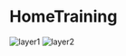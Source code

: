 # HomeTraining
![layer1](https://user-images.githubusercontent.com/79246447/188307245-ce76a7e0-552e-4311-83ef-fea3bc3dd757.png)
![layer2](https://user-images.githubusercontent.com/79246447/188307247-35714ddd-e1fe-4908-b3f7-5bdd7f8efe04.png)
